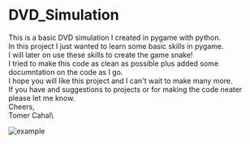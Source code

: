 # DVD_Simulation
This is a basic DVD simulation I created in pygame with python.\
In this project I just wanted to learn some basic skills in pygame.\
I will later on use these skills to create the game snake!\
I tried to make this code as clean as possible plus added some documntation on the code as I go.\
I hope you will like this project and I can't wait to make many more.\
If you have and suggestions to projects or for making the code neater please let me know.\
Cheers,\
Tomer Cahal\

![example](https://user-images.githubusercontent.com/30951031/68966632-41bd8280-07e7-11ea-8f64-a7a1172233b2.PNG)

